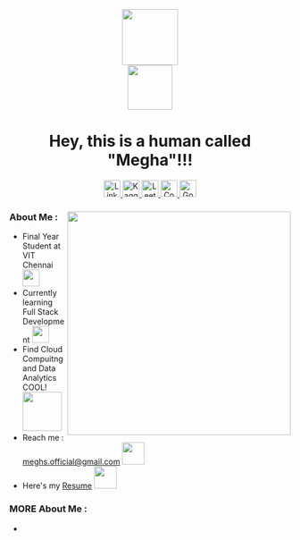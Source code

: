 <div id="header" align="center">
  <div id="head">
    <img src="https://media.giphy.com/media/FAFo1M7EC4gRZ4HETH/giphy.gif" width=100>
    <br>
    <img src="https://visitor-badge.glitch.me/badge?page_id=Meghs1424&style=flat-square&color=0088cc" width=80 alt=""/>
    <h1>Hey, this is a human called "Megha"!!!</h1>
  </div>
  <div id="contacts">
    <!--- <img src="https://img.shields.io/badge/Gmail-D14836?tyle=flat&logo=gmail&logoColor=white" height=30 alt="Gmail"/> --->
    <a href="https://www.linkedin.com/in/megha-singh-113341192/">
      <img src="https://img.shields.io/badge/LinkedIn-blue?style=flat&logo=linkedin&logoColor=white" height=30 alt="LinkedIn"/>
    </a>
    <!--- <img src="https://img.shields.io/badge/Medium-12100E?style=flat&logo=medium&logoColor=white" height=30 alt="Medium"/> --->
    <a href="https://www.kaggle.com/megha1424">
      <img src="https://img.shields.io/badge/Kaggle-20BEFF?style=flat&logo=Kaggle&logoColor=white"/ height=30 alt="Kaggle">
    </a>
    <a href="https://leetcode.com/Meghs4948/">
      <img src="https://img.shields.io/badge/-LeetCode-FFA116?style=flat&logo=LeetCode&logoColor=black" height=30 alt="Leetcode"/>
    </a>
    <a href="https://www.codechef.com/users/meghs1424">
      <img src="https://img.shields.io/badge/Codechef-%23B92B27.svg?&style=flat&logo=Codechef&logoColor=white" height=30 alt="Codechef"/>
    </a>
    <a href="https://www.goodreads.com/user/show/30818155-meghs">
      <img src="https://img.shields.io/badge/Goodreads-372213?style=flat&logo=goodreads&logoColor=white" height=30 alt="Goodreads"/>
    </a>
    <!--- <img src="https://img.shields.io/badge/Twitter-1DA1F2?style=flat&logo=twitter&logoColor=white" height=30 alt="Twitter"/>
    <img src="https://img.shields.io/badge/Instagram-E4405F?style=flat&logo=instagram&logoColor=white" height=30 alt="Instagram"/> --->
  </div>
</div>

<div id="main_section">
  <img align="right" src="https://media.giphy.com/media/SWoSkN6DxTszqIKEqv/giphy.gif" width=400 /> 
  <div id="info">
    <h3>About Me :</h3> 
    <ul>
      <li>
        Final Year Student at VIT Chennai
        <img src="https://media.giphy.com/media/QytPgSOH9QoYFKBTbh/giphy.gif" width=30 />
      </li>
      <li>
        Currently learning Full Stack Development 
        <img src="https://media.giphy.com/media/lRLzrbhmh5pFf4jOga/giphy.gif" width=30 />
      </li>
      <li>
        Find Cloud Compuitng and Data Analytics COOL!
        <img src="https://media.giphy.com/media/3rgXBsWN1mtYprBmA8/giphy.gif" width=70 />
      </li>
      <li>
        Reach me : <a href="mailto:meghs.official@gmail.com"/>meghs.official@gmail.com</a>
        <img src="https://media.giphy.com/media/nv6bOexvEyVV50U4Qz/giphy.gif" width=40 />
      </li>
      <li>
        Here's my <a href="https://drive.google.com/file/d/1fEIR8u22srcUkEe5NPOhLd_badrkHGCj/view?usp=sharing">Resume</a>
        <img src="https://media.giphy.com/media/j0B5B1mW0M5osRKcrq/giphy.gif" width=40 />
      </li>
    </ul>
    <h3>MORE About Me :</h3>
    <ul>
      <li></li>
    </ul>
  </div>
</div>

<!---
Meghs1424/Meghs1424 is a ✨ special ✨ repository because its `README.md` (this file) appears on your GitHub profile.
You can click the Preview link to take a look at your changes.
--->
